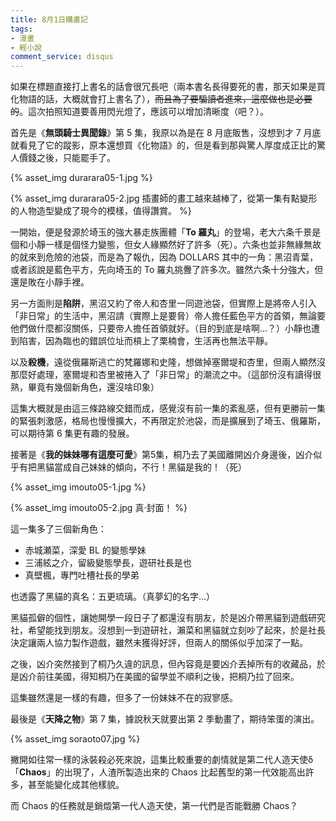 ```yaml
---
title: 8月1日購書記
tags:
- 漫畫
- 輕小說
comment_service: disqus
---
```

如果在標題直接打上書名的話會很冗長吧（兩本書名長得要死的書，那天如果是買化物語的話，大概就會打上書名了），<del>而且為了要騙讀者進來，這麼做也是必要的</del>。這次拍照知道要善用閃光燈了，應該可以增加清晰度（吧？）。

首先是《**無頭騎士異聞錄**》第 5 集，我原以為是在 8 月底販售，沒想到才 7 月底就看見了它的蹤影，原本還想買《化物語》的，但是看到那與驚人厚度成正比的驚人價錢之後，只能罷手了。

{% asset_img durarara05-1.jpg %}

{% asset_img durarara05-2.jpg 插畫師的畫工越來越棒了，從第一集有點變形的人物造型變成了現今的模樣，值得讚賞。 %}

一開始，便是發源於埼玉的強大暴走族團體「**To 羅丸**」的登場，老大六条千景是個和小靜一樣是個怪力變態，但女人緣顯然好了許多（死）。六条也並非無緣無故的就來到危險的池袋，而是為了報仇，因為 DOLLARS 其中的一角：黑沼青葉，或者該說是藍色平方，先向埼玉的 To 羅丸挑釁了許多次。雖然六条十分強大，但還是敗在小靜手裡。

<!--more-->

另一方面則是**陷阱**，黑沼又約了帝人和杏里一同遊池袋，但實際上是將帝人引入「非日常」的生活中，黑沼請（實際上是要脅）帝人擔任藍色平方的首領，無論要他們做什麼都沒關係，只要帝人擔任首領就好。（目的到底是啥啊...？）小靜也遭到陷害，因為臨也的錯誤位址而槓上了栗楠會，生活再也無法平靜。

以及**殺機**，遠從俄羅斯逃亡的梵羅娜和史隆，想做掉塞爾堤和杏里，但兩人顯然沒那麼好處理，塞爾堤和杏里被捲入了「非日常」的潮流之中。（這部份沒有讀得很熟，畢竟有幾個新角色，還沒啥印象）

這集大概就是由這三條路線交錯而成，感覺沒有前一集的紊亂感，但有更勝前一集的緊張刺激感，格局也慢慢擴大，不再限定於池袋，而是擴展到了埼玉、俄羅斯，可以期待第 6 集更有趣的發展。

接著是《**我的妹妹哪有這麼可愛**》第5集，桐乃去了美國離開凶介身邊後，凶介似乎有把黑貓當成自己妹妹的傾向，不行！黑貓是我的！（死）

{% asset_img imouto05-1.jpg %}

{% asset_img imouto05-2.jpg 真‧封面！ %}

這一集多了三個新角色：

- 赤城瀬菜，深愛 BL 的變態學妹
- 三浦絃之介，留級變態學長，遊研社長是也
- 真壁楓，專門吐槽社長的學弟

也透露了黑貓的真名：五更琉璃。（真夢幻的名字...）

黑貓孤僻的個性，讓她開學一段日子了都還沒有朋友，於是凶介帶黑貓到遊戲研究社，希望能找到朋友。沒想到一到遊研社，瀨菜和黑貓就立刻吵了起來，於是社長決定讓兩人協力製作遊戲，雖然未獲得好評，但兩人的關係似乎加深了一點。

之後，凶介突然接到了桐乃久違的訊息，但內容竟是要凶介丟掉所有的收藏品，於是凶介前往美國，得知桐乃在美國的留學並不順利之後，把桐乃拉了回來。

這集雖然還是一樣的有趣，但多了一份妹妹不在的寂寥感。

最後是《**天降之物**》第 7 集，據說秋天就要出第 2 季動畫了，期待笨蛋的演出。

{% asset_img soraoto07.jpg %}

撇開如往常一樣的泳裝殺必死來說，這集比較重要的劇情就是第二代人造天使δ「**Chaos**」的出現了，人渣所製造出來的 Chaos 比起舊型的第一代效能高出許多，甚至能變化成其他樣貌。

而 Chaos 的任務就是銷燬第一代人造天使，第一代們是否能戰勝 Chaos？
